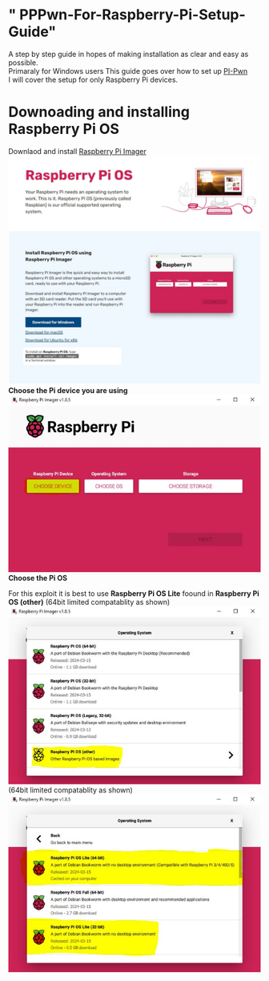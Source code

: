 # " PPPwn-For-Raspberry-Pi-Setup-Guide"  
A step by step guide in hopes of making installation as clear and easy as possible.  
Primaraly for Windows users 
This guide goes over how to set up [PI-Pwn](https://github.com/stooged/PI-Pwn?tab=readme-ov-file#pi-pwn)  
I will cover the setup for only Raspberry Pi devices.  
# Downoading and installing Raspberry Pi OS  
Downlaod and install [Raspberry Pi Imager](https://www.raspberrypi.com/software/)  
![-](1.JPG)   
**Choose the Pi device you are using**  
![-](2.JPG)  
**Choose the Pi OS**
  
For this exploit it is best to use **Raspberry Pi OS Lite** foound in **Raspberry Pi OS (other)**  (64bit limited compatablity as shown)
![-](3.JPG)  
(64bit limited compatablity as shown)
![-](4.JPG)  


